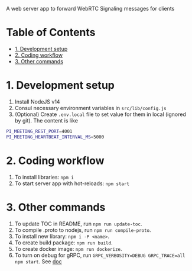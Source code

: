 A web server app to forward WebRTC Signaling messages for clients

# Table of Contents

<!-- toc -->

- [1. Development setup](#1-development-setup)
- [2. Coding workflow](#2-coding-workflow)
- [3. Other commands](#3-other-commands)

<!-- tocstop -->

# 1. Development setup 

1. Install NodeJS v14
1. Consul necessary environment variables in `src/lib/config.js`
1. (Optional) Create `.env.local` file to set value for them in local (ignored by git). The content is like

```bash
PI_MEETING_REST_PORT=4001
PI_MEETING_HEARTBEAT_INTERVAL_MS=5000
```

# 2. Coding workflow

1. To install libraries: `npm i`
1. To start server app with hot-reloads: `npm start`

# 3. Other commands

1. To update TOC in README, run `npm run update-toc`.
1. To compile .proto to nodejs, run `npm run compile-proto`.
1. To install new library: `npm i -P <name>`.
1. To create build package: `npm run build`.
1. To create docker image: `npm run dockerize`.
1. To turn on debug for gRPC, run `GRPC_VERBOSITY=DEBUG GRPC_TRACE=all npm start`. See [doc](https://github.com/grpc/grpc/blob/master/doc/environment_variables.md)

